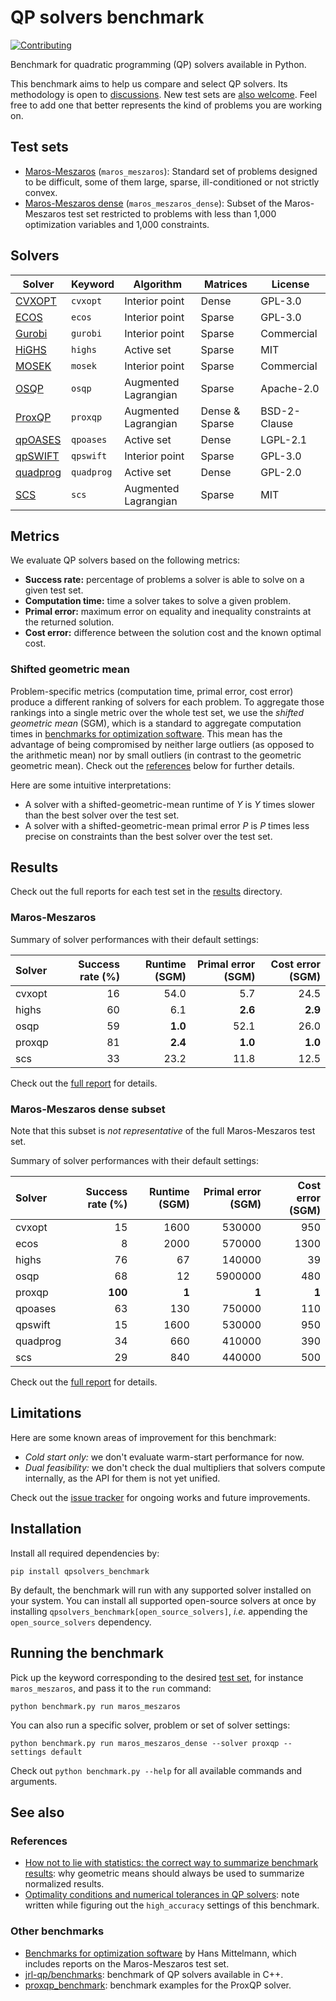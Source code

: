 # QP solvers benchmark

[![Contributing](https://img.shields.io/badge/PRs-welcome-green.svg)](https://github.com/stephane-caron/qpsolvers_benchmark/tree/master/CONTRIBUTING.md)

Benchmark for quadratic programming (QP) solvers available in Python.

This benchmark aims to help us compare and select QP solvers. Its methodology is open to [discussions](https://github.com/stephane-caron/qpsolvers_benchmark/discussions). New test sets are [also welcome](CONTRIBUTING.md). Feel free to add one that better represents the kind of problems you are working on.

## Test sets

- [Maros-Meszaros](#maros-meszaros) (``maros_meszaros``): Standard set of problems designed to be difficult, some of them large, sparse, ill-conditioned or not strictly convex.
- [Maros-Meszaros dense](#maros-meszaros-dense) (``maros_meszaros_dense``): Subset of the Maros-Meszaros test set restricted to problems with less than 1,000 optimization variables and 1,000 constraints.

## Solvers

| Solver | Keyword | Algorithm | Matrices | License |
| ------ | ------- | --------- | -------- | ------- |
| [CVXOPT](http://cvxopt.org/) | ``cvxopt`` | Interior point | Dense | GPL-3.0 |
| [ECOS](https://web.stanford.edu/~boyd/papers/ecos.html) | ``ecos`` | Interior point | Sparse | GPL-3.0 |
| [Gurobi](https://www.gurobi.com/) | ``gurobi`` | Interior point | Sparse | Commercial |
| [HiGHS](https://highs.dev/) | ``highs`` | Active set | Sparse | MIT |
| [MOSEK](https://mosek.com/) | ``mosek`` | Interior point | Sparse | Commercial |
| [OSQP](https://osqp.org/) | ``osqp`` | Augmented Lagrangian | Sparse | Apache-2.0 |
| [ProxQP](https://github.com/Simple-Robotics/proxsuite) | ``proxqp`` | Augmented Lagrangian | Dense & Sparse | BSD-2-Clause |
| [qpOASES](https://github.com/coin-or/qpOASES) | ``qpoases`` | Active set | Dense | LGPL-2.1 |
| [qpSWIFT](https://qpswift.github.io/) | ``qpswift`` | Interior point | Sparse | GPL-3.0 |
| [quadprog](https://pypi.python.org/pypi/quadprog/) | ``quadprog`` | Active set | Dense | GPL-2.0 |
| [SCS](https://www.cvxgrp.org/scs/) | ``scs`` | Augmented Lagrangian | Sparse | MIT |

## Metrics

We evaluate QP solvers based on the following metrics:

- **Success rate:** percentage of problems a solver is able to solve on a given test set.
- **Computation time:** time a solver takes to solve a given problem.
- **Primal error:** maximum error on equality and inequality constraints at the returned solution.
- **Cost error:** difference between the solution cost and the known optimal cost.

### Shifted geometric mean

Problem-specific metrics (computation time, primal error, cost error) produce a different ranking of solvers for each problem. To aggregate those rankings into a single metric over the whole test set, we use the *shifted geometric mean* (SGM), which is a standard to aggregate computation times in [benchmarks for optimization software](#other-benchmarks). This mean has the advantage of being compromised by neither large outliers (as opposed to the arithmetic mean) nor by small outliers (in contrast to the geometric geometric mean). Check out the [references](#references) below for further details.

Here are some intuitive interpretations:

- A solver with a shifted-geometric-mean runtime of $Y$ is $Y$ times slower than the best solver over the test set.
- A solver with a shifted-geometric-mean primal error $P$ is $P$ times less precise on constraints than the best solver over the test set.

## Results

Check out the full reports for each test set in the [results](results) directory.

### Maros-Meszaros

Summary of solver performances with their default settings:

| Solver | Success rate (%) | Runtime (SGM) | Primal error (SGM) | Cost error (SGM) |
|:-------|-----------------:|--------------:|-------------------:|-----------------:|
| cvxopt | 16 |    54.0 |     5.7 |    24.5 |
| highs  | 60 |     6.1 | **2.6** | **2.9** |
| osqp   | 59 | **1.0** |    52.1 |    26.0 |
| proxqp | 81 | **2.4** | **1.0** | **1.0** |
| scs    | 33 |    23.2 |    11.8 |    12.5 |

Check out the [full report](results/maros_meszaros.md) for details.

### Maros-Meszaros dense subset

Note that this subset is *not representative* of the full Maros-Meszaros test set.

Summary of solver performances with their default settings:

| Solver | Success rate (%) | Runtime (SGM) | Primal error (SGM) | Cost error (SGM) |
|:-------|-----------------:|--------------:|-------------------:|-----------------:|
| cvxopt   |      15 |  1600 |  530000 |   950 |
| ecos     |       8 |  2000 |  570000 |  1300 |
| highs    |      76 |    67 |  140000 |    39 |
| osqp     |      68 |    12 | 5900000 |   480 |
| proxqp   | **100** | **1** |   **1** | **1** |
| qpoases  |      63 |   130 |  750000 |   110 |
| qpswift  |      15 |  1600 |  530000 |   950 |
| quadprog |      34 |   660 |  410000 |   390 |
| scs      |      29 |   840 |  440000 |   500 |

Check out the [full report](results/maros_meszaros_dense.md) for details.

## Limitations

Here are some known areas of improvement for this benchmark:

- *Cold start only:* we don't evaluate warm-start performance for now.
- *Dual feasibility:* we don't check the dual multipliers that solvers compute internally, as the API for them is not yet unified.

Check out the [issue tracker](https://github.com/stephane-caron/qpsolvers_benchmark/issues) for ongoing works and future improvements.

## Installation

Install all required dependencies by:

```console
pip install qpsolvers_benchmark
```

By default, the benchmark will run with any supported solver installed on your system. You can install all supported open-source solvers at once by installing ``qpsolvers_benchmark[open_source_solvers]``, *i.e.* appending the ``open_source_solvers`` dependency.

## Running the benchmark

Pick up the keyword corresponding to the desired [test set](#test-sets), for instance ``maros_meszaros``, and pass it to the ``run`` command:

```console
python benchmark.py run maros_meszaros
```

You can also run a specific solver, problem or set of solver settings:

```console
python benchmark.py run maros_meszaros_dense --solver proxqp --settings default
```

Check out ``python benchmark.py --help`` for all available commands and arguments.

## See also

### References

- [How not to lie with statistics: the correct way to summarize benchmark results](https://www.cse.unsw.edu.au/~cs9242/18/papers/Fleming_Wallace_86.pdf): why geometric means should always be used to summarize normalized results.
- [Optimality conditions and numerical tolerances in QP solvers](https://scaron.info/blog/optimality-conditions-and-numerical-tolerances-in-qp-solvers.html): note written while figuring out the ``high_accuracy`` settings of this benchmark.

### Other benchmarks

- [Benchmarks for optimization software](http://plato.asu.edu/bench.html) by Hans Mittelmann, which includes reports on the Maros-Meszaros test set.
- [jrl-qp/benchmarks](https://github.com/jrl-umi3218/jrl-qp/tree/master/benchmarks): benchmark of QP solvers available in C++.
- [proxqp\_benchmark](https://github.com/Simple-Robotics/proxqp_benchmark): benchmark examples for the ProxQP solver.
